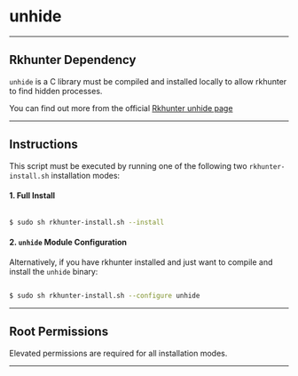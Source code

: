 # unhide
* * *

## Rkhunter Dependency

`unhide` is a C library must be compiled and installed locally to allow rkhunter to find hidden processes.

You can find out more from the official [Rkhunter unhide page](https://sourceforge.net/p/rkhunter/wiki/unhide)

* * *

## Instructions

This script must be executed by running one of the following two `rkhunter-install.sh` installation modes:

#### 1. Full Install

```bash

$ sudo sh rkhunter-install.sh --install

```

#### 2. `unhide` Module Configuration

Alternatively, if you have rkhunter installed and just want to compile and install the `unhide` binary:

```bash

$ sudo sh rkhunter-install.sh --configure unhide

```
* * *

## Root Permissions

Elevated permissions are required for all installation modes.

* * *
